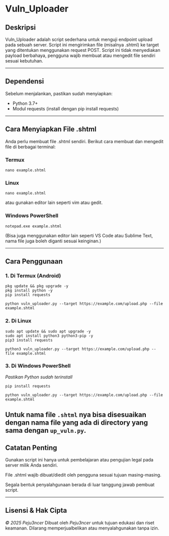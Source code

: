 # Vuln_Uploader

## Deskripsi

Vuln_Uploader adalah script sederhana untuk menguji endpoint upload pada sebuah server. Script ini mengirimkan file (misalnya .shtml) ke target yang ditentukan menggunakan request POST.
Script ini tidak menyediakan payload berbahaya, pengguna wajib membuat atau mengedit file sendiri sesuai kebutuhan.

---

## Dependensi

Sebelum menjalankan, pastikan sudah menyiapkan:

- Python 3.7+
- Modul requests (install dengan pip install requests)

---

## Cara Menyiapkan File .shtml

Anda perlu membuat file .shtml sendiri.
Berikut cara membuat dan mengedit file di berbagai terminal:

### Termux
```
nano example.shtml
```
### Linux
```
nano example.shtml
```
atau gunakan editor lain seperti vim atau gedit.

### Windows PowerShell
```
notepad.exe example.shtml
```
(Bisa juga menggunakan editor lain seperti VS Code atau Sublime Text, nama file juga boleh diganti sesuai keinginan.)

---

## Cara Penggunaan

### 1. Di Termux (Android)
```
pkg update && pkg upgrade -y
pkg install python -y
pip install requests

python vuln_uploader.py --target https://example.com/upload.php --file example.shtml
```
### 2. Di Linux
```
sudo apt update && sudo apt upgrade -y
sudo apt install python3 python3-pip -y
pip3 install requests

python3 vuln_uploader.py --target https://example.com/upload.php --file example.shtml
```
### 3. Di Windows PowerShell

*Pastikan Python sudah terinstall*
```
pip install requests

python vuln_uploader.py --target https://example.com/upload.php --file example.shtml
```
Untuk nama file `.shtml` nya bisa disesuaikan dengan nama file yang ada di directory yang sama dengan `up_vuln.py`.
---

## Catatan Penting

Gunakan script ini hanya untuk pembelajaran atau pengujian legal pada server milik Anda sendiri.

File .shtml wajib dibuat/diedit oleh pengguna sesuai tujuan masing-masing.

Segala bentuk penyalahgunaan berada di luar tanggung jawab pembuat script.



---

## Lisensi & Hak Cipta

*© 2025 Peju3ncer*
Dibuat oleh *Peju3ncer* untuk tujuan edukasi dan riset keamanan.
Dilarang memperjualbelikan atau menyalahgunakan tanpa izin.
